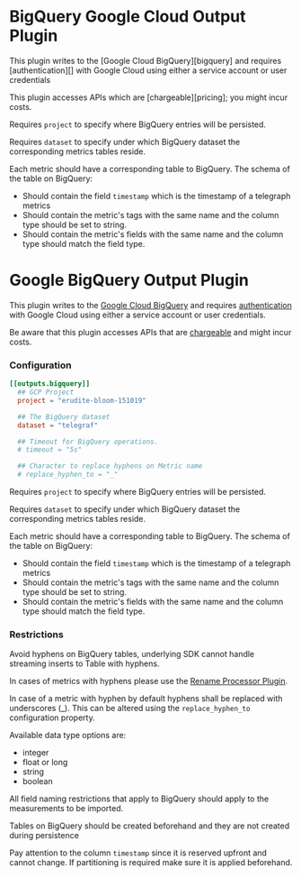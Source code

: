 # BigQuery Google Cloud Output Plugin

This plugin writes to the [Google Cloud BigQuery][bigquery] and requires [authentication][] 
with Google Cloud using either a service account or user credentials

This plugin accesses APIs which are [chargeable][pricing]; you might incur
costs.

Requires `project` to specify where BigQuery entries will be persisted.

Requires `dataset` to specify under which BigQuery dataset the corresponding metrics tables reside.

Each metric should have a corresponding table to BigQuery. 
The schema of the table on BigQuery:
* Should contain the field `timestamp` which is the timestamp of a telegraph metrics
* Should contain the metric's tags with the same name and the column type should be set to string.
* Should contain the metric's fields with the same name and the column type should match the field type.
# Google BigQuery Output Plugin

This plugin writes to the [Google Cloud BigQuery](https://cloud.google.com/bigquery) and requires [authentication](https://cloud.google.com/bigquery/docs/authentication) 
with Google Cloud using either a service account or user credentials.

Be aware that this plugin accesses APIs that are [chargeable](https://cloud.google.com/bigquery/pricing) and might incur costs.

### Configuration

```toml
[[outputs.bigquery]]
  ## GCP Project
  project = "erudite-bloom-151019"

  ## The BigQuery dataset
  dataset = "telegraf"

  ## Timeout for BigQuery operations.
  # timeout = "5s"

  ## Character to replace hyphens on Metric name
  # replace_hyphen_to = "_"
```
Requires `project` to specify where BigQuery entries will be persisted.

Requires `dataset` to specify under which BigQuery dataset the corresponding metrics tables reside.

Each metric should have a corresponding table to BigQuery. 
The schema of the table on BigQuery:
* Should contain the field `timestamp` which is the timestamp of a telegraph metrics
* Should contain the metric's tags with the same name and the column type should be set to string.
* Should contain the metric's fields with the same name and the column type should match the field type.

### Restrictions

Avoid hyphens on BigQuery tables, underlying SDK cannot handle streaming inserts to Table with hyphens.

In cases of metrics with hyphens please use the [Rename Processor Plugin](https://github.com/influxdata/telegraf/tree/master/plugins/processors/rename).

In case of a metric with hyphen by default hyphens shall be replaced with underscores (_).
This can be altered using the `replace_hyphen_to` configuration property.

Available data type options are:
* integer
* float or long
* string
* boolean

All field naming restrictions that apply to BigQuery should apply to the measurements to be imported.

Tables on BigQuery should be created beforehand and they are not created during persistence

Pay attention to the column `timestamp` since it is reserved upfront and cannot change. 
If partitioning is required make sure it is applied beforehand.
